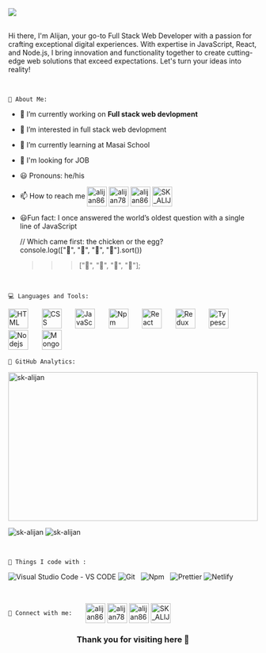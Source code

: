 <img src="https://github.com/SK-ALIJAN/SK-ALIJAN/assets/106768235/420d3448-f343-42bb-92d4-fd06500a649c" />
<br>
<br>
<p>
  Hi there, I'm Alijan, your go-to Full Stack Web Developer with a passion for crafting exceptional digital experiences. With expertise in JavaScript, React, and Node.js, I bring innovation and functionality together to create cutting-edge web solutions that exceed expectations. Let's turn your ideas into reality!
</p>

<br>


`🚀 About Me:`
- 🔭 I’m currently working on **Full stack web devlopment**
- 👀 I’m interested in full stack web devlopment
- 🌱 I’m currently learning at Masai School
- 🤔 I'm looking for JOB
- 😃 Pronouns: he/his
- 📫 How to reach me
  <a href="https://twitter.com/alijan8695" target="blank"><img align="center" src="https://img.icons8.com/?size=1x&id=5MQ0gPAYYx7a&format=png" alt="alijan8695" height="40" width="40" /></a>
<a href="https://linkedin.com/in/alijan786" target="blank"><img align="center" src="https://img.icons8.com/?size=1x&id=13930&format=png" alt="alijan786" height="40" width="40" /></a>
<a href="https://fb.com/alijan8695" target="blank"><img align="center" src="https://img.icons8.com/?size=1x&id=118497&format=png" alt="alijan8695" height="40" width="40" /></a>
<a href="https://instagram.com/SK_ALIJAN123" target="blank"><img align="center" src="https://img.icons8.com/?size=1x&id=TEYr8ETaIfBJ&format=png" alt="SK_ALIJAN123" height="40" width="40" /></a>
- 😃Fun fact: I once answered the world’s oldest question with a single line of JavaScript
  
  // Which came first: the chicken or the egg? <br>
  console.log(["🥚", "🐣", "🐥", "🐔"].sort())
  >>> ["🐔", "🐣", "🐥", "🥚"];
  >>> 

<br>

`💻 Languages and Tools:`
<p>
  <img src="https://img.icons8.com/?size=1x&id=20909&format=png" height="40" width="40" alt="HTML"/>  &nbsp; &nbsp; &nbsp;
  <img src="https://img.icons8.com/?size=1x&id=21278&format=png" height="40" width="40" alt="CSS"/>   &nbsp; &nbsp; &nbsp;
  <img src="https://img.icons8.com/?size=1x&id=108784&format=png" height="40" width="40" alt="JavaScript"/>  &nbsp; &nbsp; &nbsp;
  <img src="https://img.icons8.com/?size=1x&id=24895&format=png" height="40" width="40" alt="Npm"/>  &nbsp; &nbsp; &nbsp;
  <img src="https://img.icons8.com/?size=1x&id=NfbyHexzVEDk&format=png" height="40" width="40" alt="React"/>  &nbsp; &nbsp; &nbsp;
   <img src="https://img.icons8.com/?size=1x&id=jD-fJzVguBmw&format=png" height="40" width="40" alt="Redux"/>  &nbsp; &nbsp; &nbsp;
  <img src="https://img.icons8.com/?size=1x&id=wpZmKzk11AzJ&format=png" height="40" width="40" alt="Typescript"/>  &nbsp; &nbsp; &nbsp;
  <img src="https://image.shutterstock.com/image-vector/node-js-260nw-1021480693.jpg" height="40" width="40" alt="Nodejs"/>  &nbsp; &nbsp; &nbsp;
  <img src="https://img.icons8.com/?size=1x&id=74402&format=png" height="40" width="40" alt="Mongodb"/>  &nbsp; &nbsp; &nbsp;
</p>
 
`💫 GitHub Analytics:`
<p>
  <img src="https://github-readme-stats.vercel.app/api/top-langs?username=sk-alijan&show_icons=true&locale=en&layout=compact" alt="sk-alijan" width="100%" height="300"/> </p>
<p>
  <img  src="https://github-readme-stats.vercel.app/api?username=sk-alijan&show_icons=true&locale=en" alt="sk-alijan"/>
  <img src="https://github-readme-streak-stats.herokuapp.com/?user=sk-alijan&" alt="sk-alijan"  />
</p>

<br>

`🔭 Things I code with :`
<p>
<img src="https://img.shields.io/badge/Visual_Studio_Code-VS_CODE-teal" alt="Visual Studio Code - VS CODE"> 
<img src="https://img.shields.io/badge/Git-red" alt="Git"> &nbsp; 
<img src="https://img.shields.io/badge/Npm-yellow" alt="Npm"> &nbsp; 
<img src="https://img.shields.io/badge/Prettier-pink" alt="Prettier">
<img src="https://img.shields.io/badge/Netlify-blue" alt="Netlify">
</p>


<br>

`🤝 Connect with me:`
 &nbsp; &nbsp; &nbsp;
  <a href="https://twitter.com/alijan8695" target="blank"><img align="center" src="https://img.icons8.com/?size=1x&id=5MQ0gPAYYx7a&format=png" alt="alijan8695" height="40" width="40" /></a>
<a href="https://linkedin.com/in/alijan786" target="blank"><img align="center" src="https://img.icons8.com/?size=1x&id=13930&format=png" alt="alijan786" height="40" width="40" /></a>
<a href="https://fb.com/alijan8695" target="blank"><img align="center" src="https://img.icons8.com/?size=1x&id=118497&format=png" alt="alijan8695" height="40" width="40" /></a>
<a href="https://instagram.com/SK_ALIJAN123" target="blank"><img align="center" src="https://img.icons8.com/?size=1x&id=TEYr8ETaIfBJ&format=png" alt="SK_ALIJAN123" height="40" width="40" /></a>

 



<h3 align ="center">Thank you for visiting here 🥰</h3>



<!---
SK-ALIJAN/SK-ALIJAN is a ✨ special ✨ repository because its `README.md` (this file) appears on your GitHub profile.
You can click the Preview link to take a look at your changes.
--->
